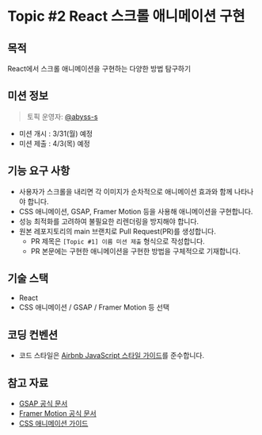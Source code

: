 # Topic #2 React 스크롤 애니메이션 구현

## 목적

React에서 스크롤 애니메이션을 구현하는 다양한 방법 탐구하기

## 미션 정보

> 토픽 운영자: [@abyss-s](https://github.com/abyss-s)

- 미션 개시 : 3/31(월) 예정
- 미션 제출 : 4/3(목) 예정

## 기능 요구 사항

- 사용자가 스크롤을 내리면 각 이미지가 순차적으로 애니메이션 효과와 함께 나타나야 합니다.
- CSS 애니메이션, GSAP, Framer Motion 등을 사용해 애니메이션을 구현합니다.
- 성능 최적화를 고려하여 불필요한 리렌더링을 방지해야 합니다.
- 원본 레포지토리의 main 브랜치로 Pull Request(PR)를 생성합니다.
  - PR 제목은 `[Topic #1] 이름 미션 제출` 형식으로 작성합니다.
  - PR 본문에는 구현한 애니메이션을 구현한 방법을 구체적으로 기재합니다.

## 기술 스택

- React
- CSS 애니메이션 / GSAP / Framer Motion 등 선택

## 코딩 컨벤션

- 코드 스타일은 [Airbnb JavaScript 스타일 가이드](https://github.com/airbnb/javascript)를 준수합니다.

## 참고 자료

- [GSAP 공식 문서](https://greensock.com/docs/)
- [Framer Motion 공식 문서](https://www.framer.com/motion/)
- [CSS 애니메이션 가이드](https://developer.mozilla.org/en-US/docs/Web/CSS/CSS_Animations)
